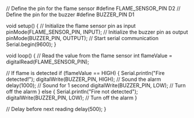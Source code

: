 // Define the pin for the flame sensor
#define FLAME_SENSOR_PIN D2
// Define the pin for the buzzer
#define BUZZER_PIN D1

void setup() {
  // Initialize the flame sensor pin as input
  pinMode(FLAME_SENSOR_PIN, INPUT);
  // Initialize the buzzer pin as output
  pinMode(BUZZER_PIN, OUTPUT);
  // Start serial communication
  Serial.begin(9600);
}

void loop() {
  // Read the value from the flame sensor
  int flameValue = digitalRead(FLAME_SENSOR_PIN);

  // If flame is detected
  if (flameValue == HIGH) {
    Serial.println("Fire detected!");
    digitalWrite(BUZZER_PIN, HIGH); // Sound the alarm
    delay(1000); // Sound for 1 second
    digitalWrite(BUZZER_PIN, LOW); // Turn off the alarm
  } else {
    Serial.println("Fire not detected");
    digitalWrite(BUZZER_PIN, LOW); // Turn off the alarm
  }

  // Delay before next reading
  delay(500);
}
